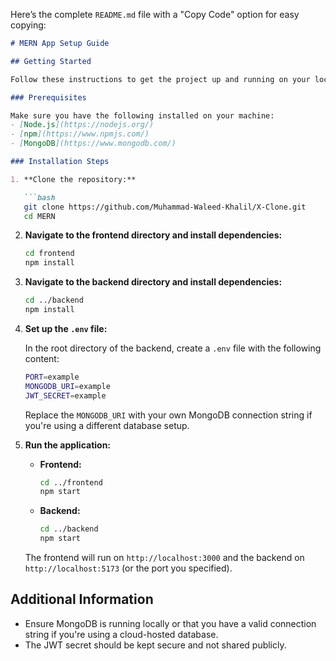 Here’s the complete `README.md` file with a "Copy Code" option for easy copying:

```markdown
# MERN App Setup Guide

## Getting Started

Follow these instructions to get the project up and running on your local machine.

### Prerequisites

Make sure you have the following installed on your machine:
- [Node.js](https://nodejs.org/)
- [npm](https://www.npmjs.com/)
- [MongoDB](https://www.mongodb.com/)

### Installation Steps

1. **Clone the repository:**

   ```bash
   git clone https://github.com/Muhammad-Waleed-Khalil/X-Clone.git
   cd MERN
   ```

2. **Navigate to the frontend directory and install dependencies:**

   ```bash
   cd frontend
   npm install
   ```

3. **Navigate to the backend directory and install dependencies:**

   ```bash
   cd ../backend
   npm install
   ```

4. **Set up the `.env` file:**

   In the root directory of the backend, create a `.env` file with the following content:

   ```bash
   PORT=example
   MONGODB_URI=example
   JWT_SECRET=example
   ```

   Replace the `MONGODB_URI` with your own MongoDB connection string if you're using a different database setup.

5. **Run the application:**

   - **Frontend:**
     ```bash
     cd ../frontend
     npm start
     ```

   - **Backend:**
     ```bash
     cd ../backend
     npm start
     ```

   The frontend will run on `http://localhost:3000` and the backend on `http://localhost:5173` (or the port you specified).

## Additional Information

- Ensure MongoDB is running locally or that you have a valid connection string if you're using a cloud-hosted database.
- The JWT secret should be kept secure and not shared publicly.
